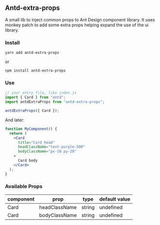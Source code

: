 ## Antd-extra-props

A small lib to inject common props to Ant Design component library. It uses monkey patch to add some extra props helping expand the use of the ui library.

### Install

```
yarn add antd-extra-props
```

or

```
npm install antd-extra-props
```

### Use

```javascript
// your entry file, like index.js
import { Card } from "antd";
import antdExtraProps from "antd-extra-props";

antdExtraProps({ Card });
```

And later:

```jsx
function MyComponent() {
  return (
    <Card
      title="Card head"
      headClassName="text-purple-500"
      bodyClassName="px-10 py-20"
    >
      Card body
    </Card>
  );
}
```

### Available Props

| component | prop          | type   | default value |
| --------- | ------------- | ------ | ------------- |
| Card      | headClassName | string | undefined     |
| Card      | bodyClassName | string | undefined     |
